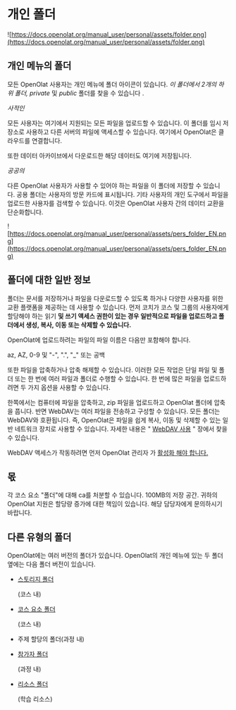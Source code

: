 # 개인 폴더

![https://docs.openolat.org/manual_user/personal/assets/folder.png](https://docs.openolat.org/manual_user/personal/assets/folder.png)

## 개인 메뉴의 폴더

모든 OpenOlat 사용자는 개인 메뉴에 폴더 아이콘이 있습니다. *이 폴더에서 2개의 하위 폴더, private* 및 *public* 폴더를 찾을 수 있습니다 .

*사적인*

모든 사용자는 여기에서 지원되는 모든 파일을 업로드할 수 있습니다. 이 폴더를 임시 저장소로 사용하고 다른 서버의 파일에 액세스할 수 있습니다. 여기에서 OpenOlat은 클라우드를 연결합니다.

또한 데이터 아카이브에서 다운로드한 해당 데이터도 여기에 저장됩니다.

*공공의*

다른 OpenOlat 사용자가 사용할 수 있어야 하는 파일을 이 폴더에 저장할 수 있습니다. 공용 폴더는 사용자의 방문 카드에 표시됩니다. 기타 사용자의 개인 도구에서 파일을 업로드한 사용자를 검색할 수 있습니다. 이것은 OpenOlat 사용자 간의 데이터 교환을 단순화합니다.

![https://docs.openolat.org/manual_user/personal/assets/pers_folder_EN.png](https://docs.openolat.org/manual_user/personal/assets/pers_folder_EN.png)

## 폴더에 대한 일반 정보

폴더는 문서를 저장하거나 파일을 다운로드할 수 있도록 하거나 다양한 사용자를 위한 교환 플랫폼을 제공하는 데 사용할 수 있습니다. 먼저 코치가 코스 및 그룹의 사용자에게 할당해야 하는 읽기 **및 쓰기 액세스 권한이 있는 경우 일반적으로 파일을 업로드하고 폴더에서 생성, 복사, 이동 또는 삭제할 수 있습니다.**

OpenOlat에 업로드하려는 파일의 파일 이름은 다음만 포함해야 합니다.

az, AZ, 0-9 및 "-", ".", "_" 또는 공백

또한 파일을 압축하거나 압축 해제할 수 있습니다. 이러한 모든 작업은 단일 파일 및 폴더 또는 한 번에 여러 파일과 폴더로 수행할 수 있습니다. 한 번에 많은 파일을 업로드하려면 두 가지 옵션을 사용할 수 있습니다.

한쪽에서는 컴퓨터에 파일을 압축하고, zip 파일을 업로드하고 OpenOlat 폴더에 압축을 풉니다. 반면 WebDAV는 여러 파일을 전송하고 구성할 수 있습니다. 모든 폴더는 WebDAV와 호환됩니다. 즉, OpenOlat은 파일을 쉽게 복사, 이동 및 삭제할 수 있는 일반 네트워크 장치로 사용할 수 있습니다. 자세한 내용은 " [WebDAV 사용](https://docs.openolat.org/manual_user/supported_tech/Using_WebDAV/) " 장에서 찾을 수 있습니다.

WebDAV 액세스가 작동하려면 먼저 OpenOlat 관리자 가 [활성화 해야 합니다.](https://docs.openolat.org/manual_user/manual_admin/administration/WebDAV.de.md)

## 몫

각 코스 요소 "폴더"에 대해 ca를 처분할 수 있습니다. 100MB의 저장 공간. 귀하의 OpenOlat 지원은 할당량 증가에 대한 책임이 있습니다. 해당 담당자에게 문의하시기 바랍니다.

## 다른 유형의 폴더

OpenOlat에는 여러 버전의 폴더가 있습니다. OpenOlat의 개인 메뉴에 있는 두 폴더 옆에는 다음 폴더 버전이 있습니다.

- [스토리지 폴더](https://docs.openolat.org/manual_user/course_operation/Using_Course_Tools/)
    
    (코스 내)
    
- [코스 요소 폴더](https://docs.openolat.org/manual_user/course_elements/Knowledge_Transfer/#KnowledgeTransfer-_ordner)
    
    (코스 내)
    
- 주제 할당의 폴더(과정 내)
- [참가자 폴더](https://docs.openolat.org/manual_user/course_elements/Communication_and_Collaboration/#CommunicationandCollaboration-_participantfolder)
    
    (과정 내)
    
- [리소스 폴더](https://docs.openolat.org/manual_user/course_create/Course_Settings/#CourseSettings-_detail_ressourcen)
    
    (학습 리소스)